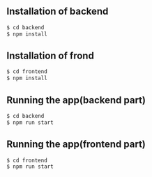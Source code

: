 ## Installation of backend

```bash
$ cd backend
$ npm install
```

## Installation of frond

```bash
$ cd frontend
$ npm install
```

## Running the app(backend part)

```bash
$ cd backend
$ npm run start
```

## Running the app(frontend part)

```bash
$ cd frontend
$ npm run start
```
